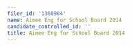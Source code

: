 ```yaml
---
filer_id: '1368984'
name: Aimee Eng for School Board 2014
candidate_controlled_id: ''
title: Aimee Eng for School Board 2014
---
```

